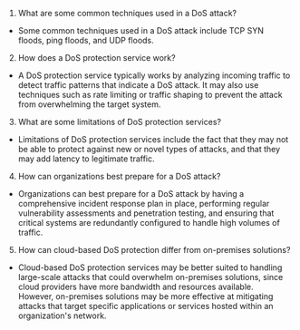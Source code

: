 

1. What are some common techniques used in a DoS attack?

- Some common techniques used in a DoS attack include TCP SYN floods, ping floods, and UDP floods. 

2. How does a DoS protection service work?

- A DoS protection service typically works by analyzing incoming traffic to detect traffic patterns that indicate a DoS attack. It may also use techniques such as rate limiting or traffic shaping to prevent the attack from overwhelming the target system.

3. What are some limitations of DoS protection services?

- Limitations of DoS protection services include the fact that they may not be able to protect against new or novel types of attacks, and that they may add latency to legitimate traffic. 

4. How can organizations best prepare for a DoS attack?

- Organizations can best prepare for a DoS attack by having a comprehensive incident response plan in place, performing regular vulnerability assessments and penetration testing, and ensuring that critical systems are redundantly configured to handle high volumes of traffic. 

5. How can cloud-based DoS protection differ from on-premises solutions?

- Cloud-based DoS protection services may be better suited to handling large-scale attacks that could overwhelm on-premises solutions, since cloud providers have more bandwidth and resources available. However, on-premises solutions may be more effective at mitigating attacks that target specific applications or services hosted within an organization's network.